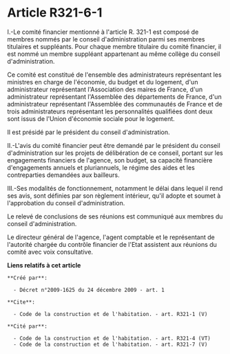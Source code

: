 # Article R321-6-1

I.-Le comité financier mentionné à l'article R. 321-1 est composé de membres nommés par le conseil d'administration parmi ses
membres titulaires et suppléants. Pour chaque membre titulaire du comité financier, il est nommé un membre suppléant
appartenant au même collège du conseil d'administration. 

Ce comité est constitué de l'ensemble des administrateurs représentant les ministres en charge de l'économie, du budget et du
logement, d'un administrateur représentant l'Association des maires de France, d'un administrateur représentant l'Assemblée
des départements de France, d'un administrateur représentant l'Assemblée des communautés de France et de trois
administrateurs représentant les personnalités qualifiées dont deux sont issus de l'Union d'économie sociale pour le
logement. 

Il est présidé par le président du conseil d'administration. 

II.-L'avis du comité financier peut être demandé par le président du conseil d'administration sur les projets de délibération
de ce conseil, portant sur les engagements financiers de l'agence, son budget, sa capacité financière d'engagements annuels
et pluriannuels, le régime des aides et les contreparties demandées aux bailleurs. 

III.-Ses modalités de fonctionnement, notamment le délai dans lequel il rend ses avis, sont définies par son règlement
intérieur, qu'il adopte et soumet à l'approbation du conseil d'administration. 

Le relevé de conclusions de ses réunions est communiqué aux membres du conseil d'administration. 

Le directeur général de l'agence, l'agent comptable et le représentant de l'autorité chargée du contrôle financier de l'Etat
assistent aux réunions du comité avec voix consultative.

**Liens relatifs à cet article**

	**Créé par**:

	  - Décret n°2009-1625 du 24 décembre 2009 - art. 1

	**Cite**:

	  - Code de la construction et de l'habitation. - art. R321-1 (V)

	**Cité par**:

	  - Code de la construction et de l'habitation. - art. R321-4 (VT)
	  - Code de la construction et de l'habitation. - art. R321-7 (V)
